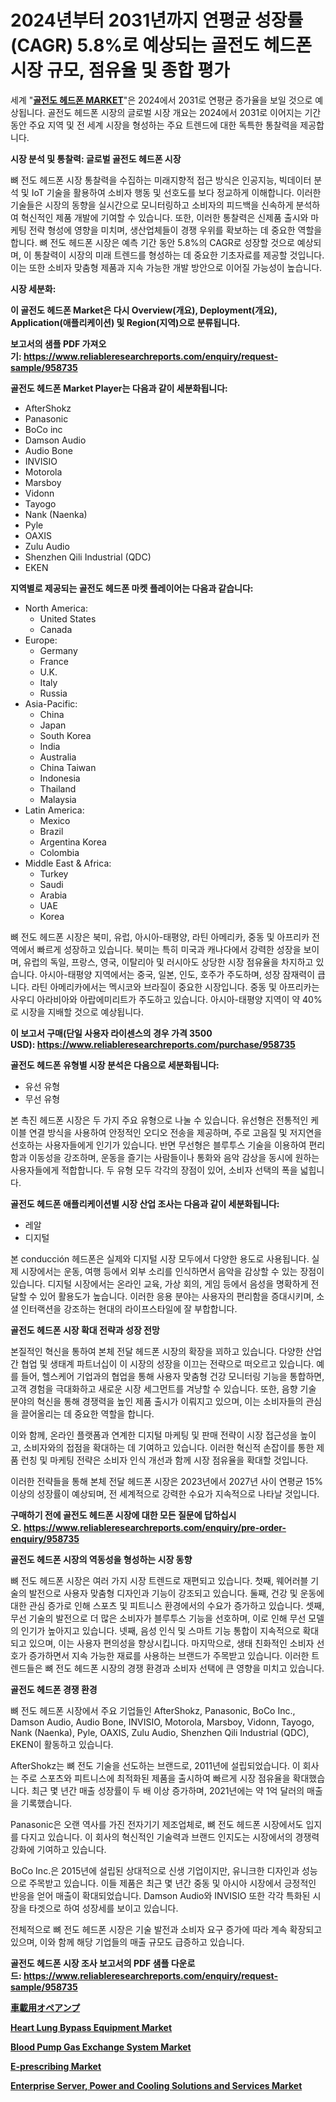 <p><h1>2024년부터 2031년까지 연평균 성장률(CAGR) 5.8%로 예상되는 골전도 헤드폰 시장 규모, 점유율 및 종합 평가</h1></p><p>세계 "<strong><a href="https://www.reliableresearchreports.com/bone-conduction-headphones-r958735?utm_campaign=106&utm_medium=8&utm_source=Github&utm_content=ia&utm_term=29112024&utm_id=bone-conduction-headphones">골전도 헤드폰 MARKET</a></strong>"은 2024에서 2031로 연평균 증가율을 보일 것으로 예상됩니다. 골전도 헤드폰 시장의 글로벌 시장 개요는 2024에서 2031로 이어지는 기간 동안 주요 지역 및 전 세계 시장을 형성하는 주요 트렌드에 대한 독특한 통찰력을 제공합니다.</p>
<p><strong>시장 분석 및 통찰력: 글로벌 골전도 헤드폰 시장</strong></p>
<p><p>뼈 전도 헤드폰 시장 통찰력을 수집하는 미래지향적 접근 방식은 인공지능, 빅데이터 분석 및 IoT 기술을 활용하여 소비자 행동 및 선호도를 보다 정교하게 이해합니다. 이러한 기술들은 시장의 동향을 실시간으로 모니터링하고 소비자의 피드백을 신속하게 분석하여 혁신적인 제품 개발에 기여할 수 있습니다. 또한, 이러한 통찰력은 신제품 출시와 마케팅 전략 형성에 영향을 미치며, 생산업체들이 경쟁 우위를 확보하는 데 중요한 역할을 합니다. 뼈 전도 헤드폰 시장은 예측 기간 동안 5.8%의 CAGR로 성장할 것으로 예상되며, 이 통찰력이 시장의 미래 트렌드를 형성하는 데 중요한 기초자료를 제공할 것입니다. 이는 또한 소비자 맞춤형 제품과 지속 가능한 개발 방안으로 이어질 가능성이 높습니다.</p><a href="%7CAUTHORITHY_DOMAIN_URL%7C?utm_campaign=106&utm_medium=8&utm_source=Github&utm_content=ia&utm_term=29112024&utm_id=bone-conduction-headphones"></a></p>
<p><strong>시장 세분화:</strong></p>
<p><strong>이 골전도 헤드폰 Market은 다시 Overview(개요), Deployment(개요), Application(애플리케이션) 및 Region(지역)으로 분류됩니다.</strong></p>
<p><strong>보고서의 샘플 PDF 가져오기:&nbsp;<a href="https://www.reliableresearchreports.com/enquiry/request-sample/958735?utm_campaign=106&utm_medium=8&utm_source=Github&utm_content=ia&utm_term=29112024&utm_id=bone-conduction-headphones">https://www.reliableresearchreports.com/enquiry/request-sample/958735</a></strong><strong></strong></p>
<p><strong>골전도 헤드폰 Market Player는 다음과 같이 세분화됩니다:</strong></p>
<p><ul><li>AfterShokz</li><li>Panasonic</li><li>BoCo inc</li><li>Damson Audio</li><li>Audio Bone</li><li>INVISIO</li><li>Motorola</li><li>Marsboy</li><li>Vidonn</li><li>Tayogo</li><li>Nank (Naenka)</li><li>Pyle</li><li>OAXIS</li><li>Zulu Audio</li><li>Shenzhen Qili Industrial (QDC)</li><li>EKEN</li></ul></p>
<p><strong>지역별로 제공되는 골전도 헤드폰 마켓 플레이어는 다음과 같습니다:</strong></p>
<p><ul>
    <li>
        North America:
        <ul>
            <li>United States</li>
            <li>Canada</li>
        </ul>
    </li>
    <li>
        Europe:
        <ul>
            <li>Germany</li>
            <li>France</li>
            <li>U.K.</li>
            <li>Italy</li>
            <li>Russia</li>
        </ul>
    </li>
    <li>
        Asia-Pacific:
        <ul>
            <li>China</li>
            <li>Japan</li>
            <li>South Korea</li>
            <li>India</li>
            <li>Australia</li>
            <li>China Taiwan</li>
            <li>Indonesia</li>
            <li>Thailand</li>
            <li>Malaysia</li>
        </ul>
    </li>
    <li>
        Latin America:
        <ul>
            <li>Mexico</li>
            <li>Brazil</li>
            <li>Argentina Korea</li>
            <li>Colombia</li>
        </ul>
    </li>
    <li>
        Middle East & Africa:
        <ul>
            <li>Turkey</li>
            <li>Saudi</li>
            <li>Arabia</li>
            <li>UAE</li>
            <li>Korea</li>
        </ul>
    </li>
    </ul></p>
<p><p>뼈 전도 헤드폰 시장은 북미, 유럽, 아시아-태평양, 라틴 아메리카, 중동 및 아프리카 전역에서 빠르게 성장하고 있습니다. 북미는 특히 미국과 캐나다에서 강력한 성장을 보이며, 유럽의 독일, 프랑스, 영국, 이탈리아 및 러시아도 상당한 시장 점유율을 차지하고 있습니다. 아시아-태평양 지역에서는 중국, 일본, 인도, 호주가 주도하며, 성장 잠재력이 큽니다. 라틴 아메리카에서는 멕시코와 브라질이 중요한 시장입니다. 중동 및 아프리카는 사우디 아라비아와 아랍에미리트가 주도하고 있습니다. 아시아-태평양 지역이 약 40%로 시장을 지배할 것으로 예상됩니다.</p></p>
<p><strong>이 보고서 구매(단일 사용자 라이센스의 경우 가격 3500 USD):&nbsp;<a href="https://www.reliableresearchreports.com/purchase/958735?utm_campaign=106&utm_medium=8&utm_source=Github&utm_content=ia&utm_term=29112024&utm_id=bone-conduction-headphones">https://www.reliableresearchreports.com/purchase/958735</a></strong></p>
<p><strong>골전도 헤드폰 유형별 시장 분석은 다음으로 세분화됩니다:</strong></p>
<p><ul><li>유선 유형</li><li>무선 유형</li></ul></p>
<p><p>본 촉진 헤드폰 시장은 두 가지 주요 유형으로 나눌 수 있습니다. 유선형은 전통적인 케이블 연결 방식을 사용하여 안정적인 오디오 전송을 제공하며, 주로 고음질 및 저지연을 선호하는 사용자들에게 인기가 있습니다. 반면 무선형은 블루투스 기술을 이용하여 편리함과 이동성을 강조하며, 운동을 즐기는 사람들이나 통화와 음악 감상을 동시에 원하는 사용자들에게 적합합니다. 두 유형 모두 각각의 장점이 있어, 소비자 선택의 폭을 넓힙니다.</p></p>
<p><strong>골전도 헤드폰 애플리케이션별 시장 산업 조사는 다음과 같이 세분화됩니다:</strong></p>
<p><ul><li>레알</li><li>디지털</li></ul></p>
<p><p>본 conducción 헤드폰은 실제와 디지털 시장 모두에서 다양한 용도로 사용됩니다. 실제 시장에서는 운동, 여행 등에서 외부 소리를 인식하면서 음악을 감상할 수 있는 장점이 있습니다. 디지털 시장에서는 온라인 교육, 가상 회의, 게임 등에서 음성을 명확하게 전달할 수 있어 활용도가 높습니다. 이러한 응용 분야는 사용자의 편리함을 증대시키며, 소셜 인터랙션을 강조하는 현대의 라이프스타일에 잘 부합합니다.</p></p>
<p><strong>골전도 헤드폰 시장 확대 전략과 성장 전망</strong></p>
<p><p>본질적인 혁신을 통하여 본체 전달 헤드폰 시장의 확장을 꾀하고 있습니다. 다양한 산업 간 협업 및 생태계 파트너십이 이 시장의 성장을 이끄는 전략으로 떠오르고 있습니다. 예를 들어, 헬스케어 기업과의 협업을 통해 사용자 맞춤형 건강 모니터링 기능을 통합하면, 고객 경험을 극대화하고 새로운 시장 세그먼트를 겨냥할 수 있습니다. 또한, 음향 기술 분야의 혁신을 통해 경쟁력을 높인 제품 출시가 이뤄지고 있으며, 이는 소비자들의 관심을 끌어올리는 데 중요한 역할을 합니다.</p><p>이와 함께, 온라인 플랫폼과 연계한 디지털 마케팅 및 판매 전략이 시장 접근성을 높이고, 소비자와의 접점을 확대하는 데 기여하고 있습니다. 이러한 혁신적 손잡이를 통한 제품 런칭 및 마케팅 전략은 소비자 인식 개선과 함께 시장 점유율을 확대할 것입니다.</p><p>이러한 전략들을 통해 본체 전달 헤드폰 시장은 2023년에서 2027년 사이 연평균 15% 이상의 성장률이 예상되며, 전 세계적으로 강력한 수요가 지속적으로 나타날 것입니다.</p></p>
<p><strong>구매하기 전에 골전도 헤드폰 시장에 대한 모든 질문에 답하십시오.&nbsp;<a href="https://www.reliableresearchreports.com/enquiry/pre-order-enquiry/958735?utm_campaign=106&utm_medium=8&utm_source=Github&utm_content=ia&utm_term=29112024&utm_id=bone-conduction-headphones">https://www.reliableresearchreports.com/enquiry/pre-order-enquiry/958735</a></strong><strong></strong></p>
<p><strong>골전도 헤드폰 시장의 역동성을 형성하는 시장 동향</strong></p>
<p><p>뼈 전도 헤드폰 시장은 여러 가지 시장 트렌드로 재편되고 있습니다. 첫째, 웨어러블 기술의 발전으로 사용자 맞춤형 디자인과 기능이 강조되고 있습니다. 둘째, 건강 및 운동에 대한 관심 증가로 인해 스포츠 및 피트니스 환경에서의 수요가 증가하고 있습니다. 셋째, 무선 기술의 발전으로 더 많은 소비자가 블루투스 기능을 선호하며, 이로 인해 무선 모델의 인기가 높아지고 있습니다. 넷째, 음성 인식 및 스마트 기능 통합이 지속적으로 확대되고 있으며, 이는 사용자 편의성을 향상시킵니다. 마지막으로, 생태 친화적인 소비자 선호가 증가하면서 지속 가능한 재료를 사용하는 브랜드가 주목받고 있습니다. 이러한 트렌드들은 뼈 전도 헤드폰 시장의 경쟁 환경과 소비자 선택에 큰 영향을 미치고 있습니다.</p></p>
<p><strong>골전도 헤드폰 경쟁 환경</strong></p>
<p><p>뼈 전도 헤드폰 시장에서 주요 기업들인 AfterShokz, Panasonic, BoCo Inc., Damson Audio, Audio Bone, INVISIO, Motorola, Marsboy, Vidonn, Tayogo, Nank (Naenka), Pyle, OAXIS, Zulu Audio, Shenzhen Qili Industrial (QDC), EKEN이 활동하고 있습니다.</p><p>AfterShokz는 뼈 전도 기술을 선도하는 브랜드로, 2011년에 설립되었습니다. 이 회사는 주로 스포츠와 피트니스에 최적화된 제품을 출시하여 빠르게 시장 점유율을 확대했습니다. 최근 몇 년간 매출 성장률이 두 배 이상 증가하며, 2021년에는 약 1억 달러의 매출을 기록했습니다.</p><p>Panasonic은 오랜 역사를 가진 전자기기 제조업체로, 뼈 전도 헤드폰 시장에서도 입지를 다지고 있습니다. 이 회사의 혁신적인 기술력과 브랜드 인지도는 시장에서의 경쟁력 강화에 기여하고 있습니다.</p><p>BoCo Inc.은 2015년에 설립된 상대적으로 신생 기업이지만, 유니크한 디자인과 성능으로 주목받고 있습니다. 이들 제품은 최근 몇 년간 중동 및 아시아 시장에서 긍정적인 반응을 얻어 매출이 확대되었습니다. Damson Audio와 INVISIO 또한 각각 특화된 시장을 타겟으로 하여 성장세를 보이고 있습니다.</p><p>전체적으로 뼈 전도 헤드폰 시장은 기술 발전과 소비자 요구 증가에 따라 계속 확장되고 있으며, 이와 함께 해당 기업들의 매출 규모도 급증하고 있습니다.</p></p>
<p><strong>골전도 헤드폰 시장 조사 보고서의 PDF 샘플 다운로드:&nbsp;<a href="https://www.reliableresearchreports.com/enquiry/request-sample/958735?utm_campaign=106&utm_medium=8&utm_source=Github&utm_content=ia&utm_term=29112024&utm_id=bone-conduction-headphones">https://www.reliableresearchreports.com/enquiry/request-sample/958735</a></strong></p>
<p><strong><p><a href="https://github.com/mohamedbakry57/Market-Research-Report-List-6/blob/main/880629326107.md?utm_campaign=106&utm_medium=8&utm_source=Github&utm_content=ia&utm_term=29112024&utm_id=bone-conduction-headphones">車載用オペアンプ</a></p><p><a href="https://github.com/luckyshygirl/Market-Research-Report-List-6/blob/main/heart-lung-bypass-equipment-market.md?utm_campaign=106&utm_medium=8&utm_source=Github&utm_content=ia&utm_term=29112024&utm_id=bone-conduction-headphones">Heart Lung Bypass Equipment Market</a></p><p><a href="https://github.com/vimar16th/Market-Research-Report-List-6/blob/main/blood-pump-gas-exchange-system-market.md?utm_campaign=106&utm_medium=8&utm_source=Github&utm_content=ia&utm_term=29112024&utm_id=bone-conduction-headphones">Blood Pump Gas Exchange System Market</a></p><p><a href="https://issuu.com/reportprime-2/docs/e-prescribing-market-size-2030.pptx_83d4eec43dfbd7?utm_campaign=106&utm_medium=8&utm_source=Github&utm_content=ia&utm_term=29112024&utm_id=bone-conduction-headphones">E-prescribing Market</a></p><p><a href="https://issuu.com/reportprime-2/docs/enterprise-server-power-and-cooling_abf92c42a1895b?utm_campaign=106&utm_medium=8&utm_source=Github&utm_content=ia&utm_term=29112024&utm_id=bone-conduction-headphones">Enterprise Server, Power and Cooling Solutions and Services Market</a></p></strong></p>